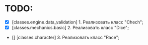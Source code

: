 # TODO:
* [x] [classes.engine.data_validation] 1. Реализовать класс "Chech";
* [x] [classes.mechanics.basic] 2. Реализовать класс "Dice";
* [] [classes.character] 3. Реализовать класс "Race";
